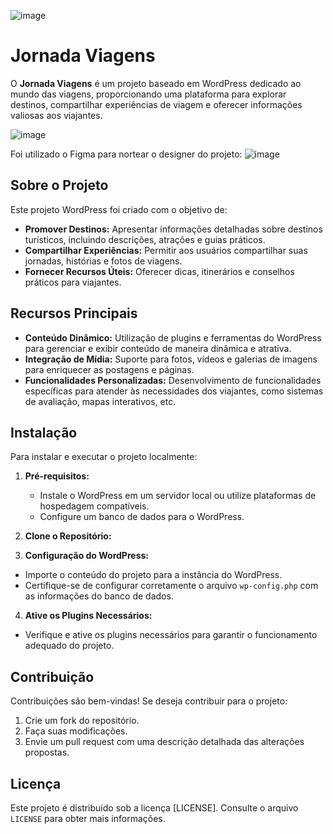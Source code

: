 ![image](https://github.com/user-attachments/assets/e06a8c9d-7e1e-440a-8316-1756bb306f05)

# Jornada Viagens

O **Jornada Viagens** é um projeto baseado em WordPress dedicado ao mundo das viagens, proporcionando uma plataforma para explorar destinos, compartilhar experiências de viagem e oferecer informações valiosas aos viajantes.

![image](https://github.com/user-attachments/assets/87dca605-ec50-4abb-acda-18e46323efd4)

Foi utilizado o Figma para nortear o designer do projeto:
![image](https://github.com/user-attachments/assets/f5c48beb-ce9c-4271-bc19-87bf61eeed0d)


## Sobre o Projeto

Este projeto WordPress foi criado com o objetivo de:

- **Promover Destinos:** Apresentar informações detalhadas sobre destinos turísticos, incluindo descrições, atrações e guias práticos.
- **Compartilhar Experiências:** Permitir aos usuários compartilhar suas jornadas, histórias e fotos de viagens.
- **Fornecer Recursos Úteis:** Oferecer dicas, itinerários e conselhos práticos para viajantes.

## Recursos Principais

- **Conteúdo Dinâmico:** Utilização de plugins e ferramentas do WordPress para gerenciar e exibir conteúdo de maneira dinâmica e atrativa.
- **Integração de Mídia:** Suporte para fotos, vídeos e galerias de imagens para enriquecer as postagens e páginas.
- **Funcionalidades Personalizadas:** Desenvolvimento de funcionalidades específicas para atender às necessidades dos viajantes, como sistemas de avaliação, mapas interativos, etc.

## Instalação

Para instalar e executar o projeto localmente:

1. **Pré-requisitos:**
   - Instale o WordPress em um servidor local ou utilize plataformas de hospedagem compatíveis.
   - Configure um banco de dados para o WordPress.

2. **Clone o Repositório:** 

3. **Configuração do WordPress:**
- Importe o conteúdo do projeto para a instância do WordPress.
- Certifique-se de configurar corretamente o arquivo `wp-config.php` com as informações do banco de dados.

4. **Ative os Plugins Necessários:**
- Verifique e ative os plugins necessários para garantir o funcionamento adequado do projeto.

## Contribuição

Contribuições são bem-vindas! Se deseja contribuir para o projeto:

1. Crie um fork do repositório.
2. Faça suas modificações.
3. Envie um pull request com uma descrição detalhada das alterações propostas.

## Licença

Este projeto é distribuído sob a licença [LICENSE]. Consulte o arquivo `LICENSE` para obter mais informações.
